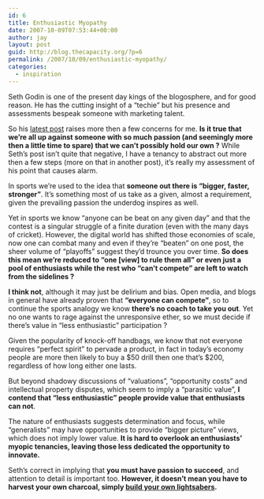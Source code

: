 ```yaml
---
id: 6
title: Enthusiastic Myopathy
date: 2007-10-09T07:53:44+00:00
author: jay
layout: post
guid: http://blog.thecapacity.org/?p=6
permalink: /2007/10/09/enthusiastic-myopathy/
categories:
  - inspiration
---
```

Seth Godin is one of the present day kings of the blogosphere, and for good reason. He has the cutting insight of a “techie” but his presence and assessments bespeak someone with marketing talent.

So his [latest post](http://sethgodin.typepad.com/seths_blog/2007/10/what-youre-up-1.html "Seth Godin - What you're up against") raises more then a few concerns for me. **Is it true that we’re all up against someone with so much passion (and seemingly more then a little time to spare) that we can’t possibly hold our own ?** While Seth’s post isn’t quite that negative, I have a tenancy to abstract out more then a few steps (more on that in another post), it’s really my assessment of his point that causes alarm.

In sports we’re used to the idea that **someone out there is “bigger, faster, stronger”**. It’s something most of us take as a given, almost a requirement, given the prevailing passion the underdog inspires as well.

Yet in sports we know “anyone can be beat on any given day” and that the contest is a singular struggle of a finite duration (even with the many days of cricket). However, the digital world has shifted those economies of scale, now one can combat many and even if they’re “beaten” on one post, the sheer volume of “playoffs” suggest they’d trounce you over time. **So does this mean we’re reduced to “one [view] to rule them all” or even just a pool of enthusiasts while the rest who “can’t compete” are left to watch from the sidelines ?**

**I think not**, although it may just be delirium and bias. Open media, and blogs in general have already proven that **“everyone can compete”**, so to continue the sports analogy we know **there’s no coach to take you out**. Yet no one wants to rage against the unresponsive ether, so we must decide if there’s value in “less enthusiastic” participation ?

Given the popularity of knock-off handbags, we know that not everyone requires “perfect spirit” to pervade a product, in fact in today’s economy people are more then likely to buy a $50 drill then one that’s $200, regardless of how long either one lasts.

But beyond shadowy discussions of “valuations”, “opportunity costs” and intellectual property disputes, which seem to imply a “parasitic value”, **I contend that “less enthusiastic” people provide value that enthusiasts can not**.

The nature of enthusiasts suggests determination and focus, while “generalists” may have opportunities to provide “bigger picture” views, which does not imply lower value. **It is hard to overlook an enthusiasts’ myopic tenancies, leaving those less dedicated the opportunity to innovate.**

Seth’s correct in implying that **you must have passion to succeed**, and attention to detail is important too. **However, it doesn’t mean you have to harvest your own charcoal, simply [build your own lightsabers](http://radar.oreilly.com/archives/2007/03/jedi_build_thei.html "Build your own lightsabers").**

